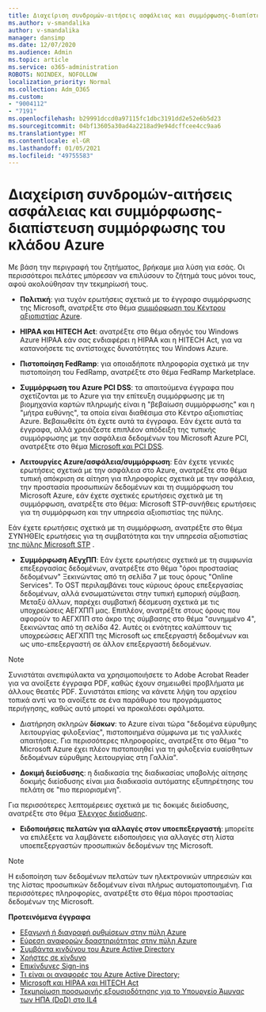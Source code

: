 ```yaml
---
title: Διαχείριση συνδρομών-αιτήσεις ασφάλειας και συμμόρφωσης-διαπίστευση συμμόρφωσης του κλάδου Azure
ms.author: v-smandalika
author: v-smandalika
manager: dansimp
ms.date: 12/07/2020
ms.audience: Admin
ms.topic: article
ms.service: o365-administration
ROBOTS: NOINDEX, NOFOLLOW
localization_priority: Normal
ms.collection: Adm_O365
ms.custom:
- "9004112"
- "7191"
ms.openlocfilehash: b29991dccd0a97115fc1dbc3191dd2e52e6b5d23
ms.sourcegitcommit: 04bf13605a30ad4a2218ad9e94dcffcee4cc9aa6
ms.translationtype: MT
ms.contentlocale: el-GR
ms.lasthandoff: 01/05/2021
ms.locfileid: "49755583"
---
```

# <a name="subscription-management---security-and-compliance-requests---azure-industry-compliance-accreditation"></a>Διαχείριση συνδρομών-αιτήσεις ασφάλειας και συμμόρφωσης-διαπίστευση συμμόρφωσης του κλάδου Azure

Με βάση την περιγραφή του ζητήματος, βρήκαμε μια λύση για εσάς. Οι περισσότεροι πελάτες μπόρεσαν να επιλύσουν το ζήτημά τους μόνοι τους, αφού ακολούθησαν την τεκμηρίωσή τους.

- **Πολιτική**: για τυχόν ερωτήσεις σχετικά με το έγγραφο συμμόρφωσης της Microsoft, ανατρέξτε στο θέμα [συμμόρφωση του Κέντρου αξιοπιστίας Azure](https://docs.microsoft.com/compliance/regulatory/offering-SOC).

- **HIPAA και HITECH Act**: ανατρέξτε στο θέμα οδηγός του Windows Azure HIPAA εάν σας ενδιαφέρει η HIPAA και η HITECH Act, για να κατανοήσετε τις αντίστοιχες δυνατότητες του Windows Azure.

- **Πιστοποίηση FedRamp**: για οποιαδήποτε πληροφορία σχετικά με την πιστοποίηση του FedRamp, ανατρέξτε στο θέμα FedRamp Marketplace.

- **Συμμόρφωση του Azure PCI DSS**: τα απαιτούμενα έγγραφα που σχετίζονται με το Azure για την επίτευξη συμμόρφωσης με τη βιομηχανία καρτών πληρωμής είναι η "βεβαίωση συμμόρφωσης" και η "μήτρα ευθύνης", τα οποία είναι διαθέσιμα στο Κέντρο αξιοπιστίας Azure. Βεβαιωθείτε ότι έχετε αυτά τα έγγραφα. Εάν έχετε αυτά τα έγγραφα, αλλά χρειάζεστε επιπλέον απόδειξη της τυπικής συμμόρφωσης με την ασφάλεια δεδομένων του Microsoft Azure PCI, ανατρέξτε στο θέμα [Microsoft και PCI DSS](https://docs.microsoft.com/compliance/regulatory/offering-PCI-DSS).

- **Λειτουργίες Azure/ασφάλεια/συμμόρφωση**: Εάν έχετε γενικές ερωτήσεις σχετικά με την ασφάλεια στο Azure, ανατρέξτε στο θέμα τυπική απόκριση σε αίτηση για πληροφορίες σχετικά με την ασφάλεια, την προστασία προσωπικών δεδομένων και τη συμμόρφωση του Microsoft Azure, εάν έχετε σχετικές ερωτήσεις σχετικά με τη συμμόρφωση, ανατρέξτε στο θέμα: Microsoft STP-συνήθεις ερωτήσεις για τη συμμόρφωση και την υπηρεσία αξιοπιστίας της πύλης.

Εάν έχετε ερωτήσεις σχετικά με τη συμμόρφωση, ανατρέξτε στο θέμα ΣΥΝΉΘΕΙς ερωτήσεις για τη συμβατότητα και την υπηρεσία αξιοπιστίας [της πύλης Microsoft STP](https://www.microsoft.com/trust-center/compliance/compliance-overview) .

- **Συμμόρφωση ΑΕγχΠΠ**: Εάν έχετε ερωτήσεις σχετικά με τη συμφωνία επεξεργασίας δεδομένων, ανατρέξτε στο θέμα "όροι προστασίας δεδομένων" Ξεκινώντας από τη σελίδα 7 με τους όρους "Online Services". Το OST περιλαμβάνει τους κύριους όρους επεξεργασίας δεδομένων, αλλά ενσωματώνεται στην τυπική εμπορική σύμβαση. Μεταξύ άλλων, παρέχει συμβατική δέσμευση σχετικά με τις υποχρεώσεις ΑΕΓΧΠΠ μας. Επιπλέον, ανατρέξτε στους όρους που αφορούν το ΑΕΓΧΠΠ στο άκρο της σύμβασης στο θέμα "συνημμένο 4", ξεκινώντας από τη σελίδα 42. Αυτές οι ενότητες καλύπτουν τις υποχρεώσεις ΑΕΓΧΠΠ της Microsoft ως επεξεργαστή δεδομένων και ως υπο-επεξεργαστή σε άλλον επεξεργαστή δεδομένων.

> [!NOTE]
> Συνιστάται ανεπιφύλακτα να χρησιμοποιήσετε το Adobe Acrobat Reader για να ανοίξετε έγγραφα PDF, καθώς έχουν σημειωθεί προβλήματα με άλλους θεατές PDF. Συνιστάται επίσης να κάνετε λήψη του αρχείου τοπικά αντί να το ανοίξετε σε ένα παράθυρο του προγράμματος περιήγησης, καθώς αυτό μπορεί να προκαλέσει σφάλματα.

- Διατήρηση σκληρών **δίσκων**: το Azure είναι τώρα "δεδομένα εύρυθμης λειτουργίας φιλοξενίας", πιστοποιημένα σύμφωνα με τις γαλλικές απαιτήσεις. Για περισσότερες πληροφορίες, ανατρέξτε στο θέμα "το Microsoft Azure έχει πλέον πιστοποιηθεί για τη φιλοξενία ευαίσθητων δεδομένων εύρυθμης λειτουργίας στη Γαλλία".

- **Δοκιμή διείσδυσης**: η διαδικασία της διαδικασίας υποβολής αίτησης δοκιμής διείσδυσης είναι μια διαδικασία αυτόματης εξυπηρέτησης του πελάτη σε "πιο περιορισμένη".

Για περισσότερες λεπτομέρειες σχετικά με τις δοκιμές διείσδυσης, ανατρέξτε στο θέμα [Έλεγχος διείσδυσης](https://docs.microsoft.com/azure/security/fundamentals/pen-testing).

- **Ειδοποιήσεις πελατών για αλλαγές στον υποεπεξεργαστή**: μπορείτε να επιλέξετε να λαμβάνετε ειδοποιήσεις για αλλαγές στη λίστα υποεπεξεργαστών προσωπικών δεδομένων της Microsoft.

> [!NOTE]
> Η ειδοποίηση των δεδομένων πελατών των ηλεκτρονικών υπηρεσιών και της λίστας προσωπικών δεδομένων είναι πλήρως αυτοματοποιημένη. Για περισσότερες πληροφορίες, ανατρέξτε στο θέμα πόροι προστασίας δεδομένων της Microsoft.

**Προτεινόμενα έγγραφα**

- [Εξαγωγή ή διαγραφή ρυθμίσεων στην πύλη Azure](https://docs.microsoft.com/azure/azure-portal/set-preferences)
- [Εύρεση αναφορών δραστηριότητας στην πύλη Azure](https://docs.microsoft.com/azure/active-directory/reports-monitoring/howto-find-activity-reports)
- [Συμβάντα κινδύνου του Azure Active Directory](https://docs.microsoft.com/azure/active-directory/identity-protection/overview-identity-protection)
- [Χρήστες σε κίνδυνο](https://docs.microsoft.com/azure/active-directory/identity-protection/overview-identity-protection)
- [Επικίνδυνες Sign-ins](https://docs.microsoft.com/azure/active-directory/identity-protection/overview-identity-protection)
- [Τι είναι οι αναφορές του Azure Active Directory;](https://docs.microsoft.com/azure/active-directory/reports-monitoring/overview-reports)
- [Microsoft και HIPAA και HITECH Act](https://docs.microsoft.com/compliance/regulatory/offering-hipaa-hitech)
- [Τεκμηρίωση προσωρινής εξουσιοδότησης για το Υπουργείο Άμυνας των ΗΠΑ (DoD) στο IL4](https://docs.microsoft.com/compliance/regulatory/offering-DoD-DISA-L2-L4-L5)













